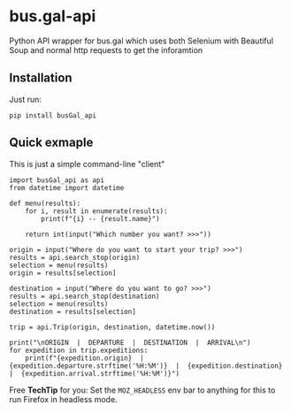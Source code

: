 # bus.gal-api
Python API wrapper for bus.gal which uses both Selenium with Beautiful Soup and normal http requests to get the inforamtion
## Installation
Just run:
```
pip install busGal_api
```
## Quick exmaple
This is just a simple command-line "client"
```
import busGal_api as api
from datetime import datetime

def menu(results):
    for i, result in enumerate(results):
        print(f"{i} -- {result.name}")

    return int(input("Which number you want? >>>"))

origin = input("Where do you want to start your trip? >>>")
results = api.search_stop(origin)
selection = menu(results)
origin = results[selection]

destination = input("Where do you want to go? >>>")
results = api.search_stop(destination)
selection = menu(results)
destination = results[selection]

trip = api.Trip(origin, destination, datetime.now())

print("\nORIGIN  |  DEPARTURE  |  DESTINATION  |  ARRIVAL\n")
for expedition in trip.expeditions:
    print(f"{expedition.origin}  |  {expedition.departure.strftime('%H:%M')}  |  {expedition.destination}  |  {expedition.arrival.strftime('%H:%M')}")
```
Free **TechTip** for you: Set the `MOZ_HEADLESS` env bar to anything for this to run Firefox in headless mode.